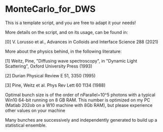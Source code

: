 # MonteCarlo_for_DWS


This is a template script, and you are free to adapt it your needs!

More details on the script, and on its usage, can be found in: 

[0] V. Lorusso et al., Advances in Colloids and Interface Science 288 (2021)

More about the physics behind, in the following literature:

[1] Weitz, Pine, "Diffusing wave spectroscopy", in "Dynamic Light Scattering", Oxford University Press (1993)

[2] Durian Physical Review E 51, 3350 (1995)

[3] Pine, Weitz et al. Phys Rev Lett 60 1134 (1988)

Optimal bunch size is of the order of nParallel=10^5 photons with a typical Win10 64-bit running on 8 GB RAM.
This number is optimized on my PC (Matlab 202ob on a W10 machine with 8Gb RAM), but please experience other values on your machine

Many bunches are successively and independently generated to build up a statistical ensemble.
